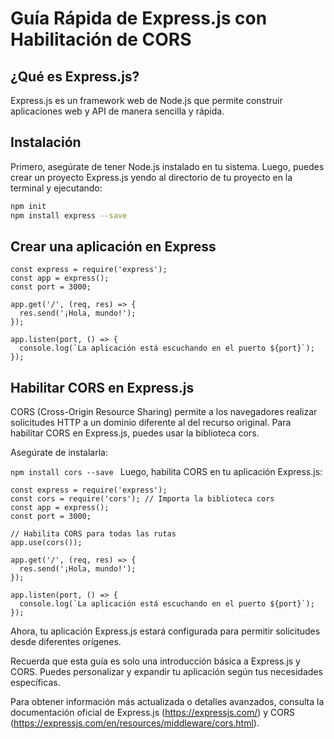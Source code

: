 # Guía Rápida de Express.js con Habilitación de CORS

## ¿Qué es Express.js?

Express.js es un framework web de Node.js que permite construir aplicaciones web y API de manera sencilla y rápida.

## Instalación

Primero, asegúrate de tener Node.js instalado en tu sistema. Luego, puedes crear un proyecto Express.js yendo al directorio de tu proyecto en la terminal y ejecutando:

```bash
npm init
npm install express --save
```

## Crear una aplicación en Express

~~~
const express = require('express');
const app = express();
const port = 3000;

app.get('/', (req, res) => {
  res.send('¡Hola, mundo!');
});

app.listen(port, () => {
  console.log(`La aplicación está escuchando en el puerto ${port}`);
});
~~~
## Habilitar CORS en Express.js

CORS (Cross-Origin Resource Sharing) permite a los navegadores realizar solicitudes HTTP a un dominio diferente al del recurso original. Para habilitar CORS en Express.js, puedes usar la biblioteca cors. 

Asegúrate de instalarla:

`npm install cors --save
`
Luego, habilita CORS en tu aplicación Express.js:

~~~
const express = require('express');
const cors = require('cors'); // Importa la biblioteca cors
const app = express();
const port = 3000;

// Habilita CORS para todas las rutas
app.use(cors());

app.get('/', (req, res) => {
  res.send('¡Hola, mundo!');
});

app.listen(port, () => {
  console.log(`La aplicación está escuchando en el puerto ${port}`);
});
~~~

Ahora, tu aplicación Express.js estará configurada para permitir solicitudes desde diferentes orígenes.

Recuerda que esta guía es solo una introducción básica a Express.js y CORS. Puedes personalizar y expandir tu aplicación según tus necesidades específicas.

Para obtener información más actualizada o detalles avanzados, consulta la documentación oficial de Express.js 
(https://expressjs.com/) 
y CORS (https://expressjs.com/en/resources/middleware/cors.html).

